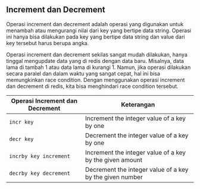 ## Increment dan Decrement

<p>
Operasi increment dan decrement adalah operasi yang digunakan untuk menambah atau mengurangi nilai dari key yang bertipe data string. Operasi ini hanya bisa dilakukan pada key yang bertipe data string dan value dari key tersebut harus berupa angka.

Operasi increment dan decrement sekilas sangat mudah dilakukan, hanya tinggal mengupdate data yang di redis dengan data baru. Misalnya, data lama di tambah 1 atau data lama di kurangi 1. Namun, jika operasi dilakukan secara paralel dan dalam waktu yang sangat cepat, hal ini bisa memungkinkan race condition. Dengan menggunakan operasi increment dan decrement di redis, kita bisa menghindari race condition tersebut.

| Operasi Increment dan Decrement | Keterangan                                               |
| ------------------------------- | -------------------------------------------------------- |
| `incr key`                      | Increment the integer value of a key by one              |
| `decr key`                      | Decrement the integer value of a key by one              |
| `incrby key increment`          | Increment the integer value of a key by the given amount |
| `decrby key decrement`          | Decrement the integer value of a key by the given number |

</p>
